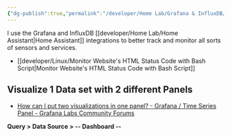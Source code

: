 ```yaml
---
{"dg-publish":true,"permalink":"/developer/Home Lab/Grafana & InfluxDB/","created":"2024-03-13T20:41:12.427-05:00","updated":"2024-03-14T21:56:24.000-05:00"}
---
```


I use the Grafana and InfluxDB [[developer/Home Lab/Home Assistant\|Home Assistant]] integrations to better track and monitor all sorts of sensors and services.

- [[developer/Linux/Monitor Website's HTML Status Code with Bash Script\|Monitor Website's HTML Status Code with Bash Script]]

## Visualize 1 Data set with 2 different Panels
- [How can I put two visualizations in one panel? - Grafana / Time Series Panel - Grafana Labs Community Forums](https://community.grafana.com/t/how-can-i-put-two-visualizations-in-one-panel/58531)

**Query > Data Source > -- Dashboard --**